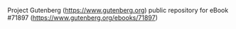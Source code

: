 Project Gutenberg (https://www.gutenberg.org) public repository
for eBook #71897 (https://www.gutenberg.org/ebooks/71897)
